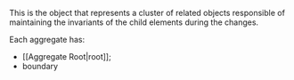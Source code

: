 This is the object that represents a cluster of related objects responsible of maintaining the invariants of the child elements during the changes.

Each aggregate has:
- [[Aggregate Root|root]];
- boundary


